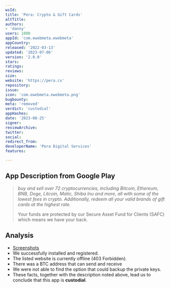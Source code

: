 ```yaml
---
wsId: 
title: 'Pera: Crypto & Gift Cards'
altTitle: 
authors:
- 'danny'
users: 1000
appId: 'com.ewebmeta.ewebmeta'
appCountry: 
released: '2022-03-13'
updated: '2023-07-06'
version: '2.0.0'
stars: 
ratings: 
reviews: 
size: 
website: 'https://pera.cx'
repository: 
issue: 
icon: 'com.ewebmeta.ewebmeta.png'
bugbounty: 
meta: 'removed'
verdict: 'custodial'
appHashes: 
date: '2023-08-25'
signer: 
reviewArchive: 
twitter: 
social: 
redirect_from: 
developerName: 'Pera Digital Services'
features: 

---
```


## App Description from Google Play 

> *buy and sell over 72 cryptocurrencies, including Bitcoin, Ethereum, BNB, Doge, Litcoin, Matic, Shiba Inu and more, all with some of the lowest fees in crypto. Additionally, redeem all your valid brands of gift cards at the highest rate.*
>
> Your funds are protected by our Secure Asset Fund for Clients (SAFC) which means we have your back.

## Analysis 

- [Screenshots](https://twitter.com/BitcoinWalletz/status/1661218773620097024)
- We successfully installed and registered.
- The listed website is currently offline (403 Forbidden).
- There was a BTC address that can send and receive 
- We were not able to find the option that could backup the private keys. 
- These facts, together with the description noted above, lead us to conclude that this app is **custodial**.


